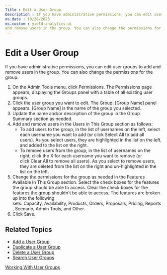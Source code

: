 ```yaml
---
Title : Edit a User Group
Description : If you have administrative permissions, you can edit user groups to add
ms.date : 10/28/2023
ms.custom : yield-analytics-ui
and remove users in the group. You can also change the permissions for
---
```



# Edit a User Group



If you have administrative permissions, you can edit user groups to add
and remove users in the group. You can also change the permissions for
the group.

1.  On the Admin Tools menu,
    click Permissions. The Permissions
    page appears, displaying the Groups panel with a table of all
    existing user groups.
2.  Click the user group you want to edit. The Group: \[Group
    Name\] panel appears. \[Group Name\] is the name of the group you
    selected.
3.  Update the name and/or description of the group in
    the Group Summary section as
    needed.
4.  Add and remove users in the Users in This
    Group section as follows:
    - To add users to the group, in the list of usernames on the left,
      select each username you want to add (or
      click Select All to add all
      users). As you select users, they are highlighted in the list on
      the left, and added to the list on the right.
    - To remove users from the group, in the list of usernames on the
      right, click the X for each username you want to remove (or
      click Clear All to remove all
      users). As you select to remove users, they are deleted from the
      list on the right and un-highlighted in the list on the left.
5.  Change the permissions for the group as needed in
    the Features Available In This
    Group section. Select the check boxes for the features the
    group should be able to access. Clear the check boxes for the
    features the group shouldn't be able to access. The features are
    broken up into the following
    sets: Capacity, Availability, Products, Orders, Proposals, Pricing, Reports, Scenario, Admin
    Tools, and Other.
6.  Click Save.


## Related Topics

- <a href="add-a-user-group.md" class="xref">Add a User Group</a>
- <a href="duplicate-a-user-group.md" class="xref">Duplicate a User
  Group</a>
- <a href="delete-a-user-group.md" class="xref">Delete a User Group</a>
- <a href="search-user-groups.md" class="xref">Search User Groups</a>







<a href="working-with-user-groups.md" class="link">Working
With User Groups</a>






